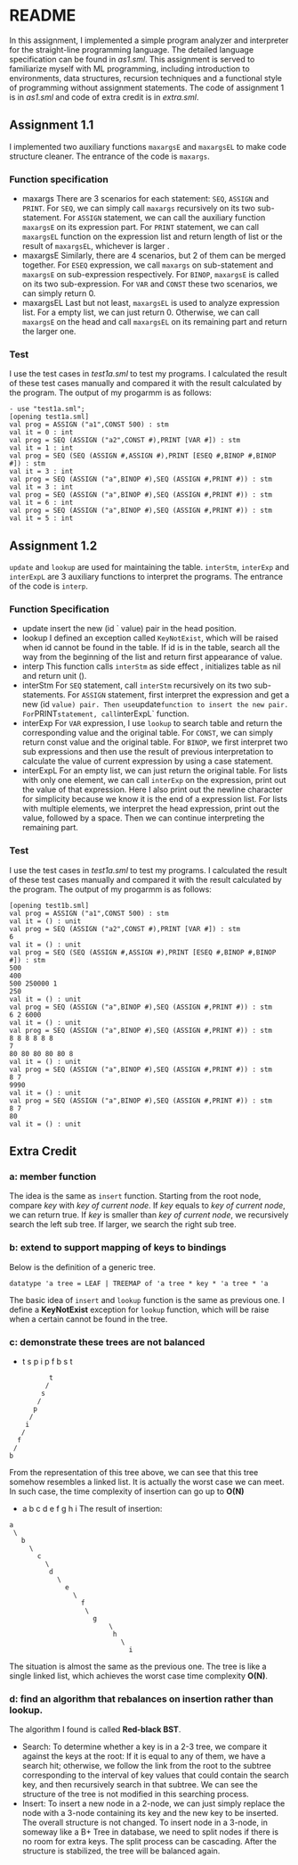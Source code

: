 # README
In this assignment, I implemented a simple program analyzer and interpreter for the straight-line programming language. The detailed language specification can be found in _as1.sml_. This assignment is served to familiarize myself with ML programming, including introduction to environments, data structures, recursion techniques and a functional style of programming without assignment statements.
The code of assignment 1 is  in _as1.sml_ and code of extra credit is in _extra.sml_.
## Assignment 1.1
I implemented two auxiliary functions `maxargsE` and `maxargsEL` to make code structure cleaner. The entrance of the code is `maxargs`. 
### Function specification
* maxargs
There are 3 scenarios for each statement: `SEQ`,  `ASSIGN` and `PRINT`. For `SEQ`, we can simply call `maxargs` recursively on its two sub-statement. For `ASSIGN` statement, we can call the auxiliary function `maxargsE` on its expression part. For `PRINT` statement, we can call `maxargsEL` function on the expression list and return length of list or the result of `maxargsEL`, whichever is larger .
* maxargsE
Similarly,  there are 4 scenarios, but 2 of them can be merged together. For `ESEQ` expression, we call `maxargs` on sub-statement and `maxargsE` on sub-expression respectively.  For `BINOP`,  `maxargsE` is called on its two sub-expression. For `VAR` and `CONST` these two scenarios, we can simply return 0.
* maxargsEL
Last but not least, `maxargsEL` is used to analyze expression list. For a empty list, we can just return 0. Otherwise, we can call `maxargsE` on the head and call `maxargsEL` on its remaining part and return the larger one.
### Test
I use the test cases in _test1a.sml_ to test my programs. I calculated the result of these test cases manually and compared it with the result calculated by the program. The output  of my progarmm is as follows:
```
- use "test1a.sml";
[opening test1a.sml]
val prog = ASSIGN ("a1",CONST 500) : stm
val it = 0 : int
val prog = SEQ (ASSIGN ("a2",CONST #),PRINT [VAR #]) : stm
val it = 1 : int
val prog = SEQ (SEQ (ASSIGN #,ASSIGN #),PRINT [ESEQ #,BINOP #,BINOP #]) : stm
val it = 3 : int
val prog = SEQ (ASSIGN ("a",BINOP #),SEQ (ASSIGN #,PRINT #)) : stm
val it = 3 : int
val prog = SEQ (ASSIGN ("a",BINOP #),SEQ (ASSIGN #,PRINT #)) : stm
val it = 6 : int
val prog = SEQ (ASSIGN ("a",BINOP #),SEQ (ASSIGN #,PRINT #)) : stm
val it = 5 : int
```
## Assignment 1.2
`update` and `lookup` are used for maintaining the table. `interStm`, `interExp` and `interExpL` are 3 auxiliary functions to interpret the programs. The entrance of the code is `interp`.
### Function Specification
* update
insert the new (id ` value) pair in the head position.
* lookup
I defined an exception called `KeyNotExist`, which will be raised when id cannot be found in the table. If id is in the table, search all the way from the beginning of the list and return first appearance of value.
* interp
This function calls `interStm` as side effect , initializes table as nil and return unit ().
* interStm
For `SEQ` statement, call `interStm` recursively on its two sub-statements. For `ASSIGN` statement, first interpret the expression and get a new (id ` value) pair. Then use `update` function to insert the new pair. For `PRINT` statement, call `interExpL` function.
* interExp
For `VAR` expression, I use `lookup` to search table and return the corresponding value and the original table. For `CONST`, we can simply return const value and the original table. For `BINOP`, we first interpret two sub expressions and then use the result of previous interpretation to calculate the value of current expression by using a case statement. 
* interExpL
For an empty list,  we can just return the original table. For lists with only one element, we can call `interExp` on the expression, print out the value of that expression. Here I also print out the newline character for simplicity because we know it is the end of a expression list. For lists with multiple elements,  we interpret the head expression, print out the value, followed by a space. Then we can continue interpreting the remaining part.
### Test
I use the test cases in _test1a.sml_ to test my programs. I calculated the result of these test cases manually and compared it with the result calculated by the program. The output  of my progarmm is as follows:
```
[opening test1b.sml]
val prog = ASSIGN ("a1",CONST 500) : stm
val it = () : unit
val prog = SEQ (ASSIGN ("a2",CONST #),PRINT [VAR #]) : stm
6
val it = () : unit
val prog = SEQ (SEQ (ASSIGN #,ASSIGN #),PRINT [ESEQ #,BINOP #,BINOP #]) : stm
500
400
500 250000 1
250
val it = () : unit
val prog = SEQ (ASSIGN ("a",BINOP #),SEQ (ASSIGN #,PRINT #)) : stm
6 2 6000
val it = () : unit
val prog = SEQ (ASSIGN ("a",BINOP #),SEQ (ASSIGN #,PRINT #)) : stm
8 8 8 8 8 8
7
80 80 80 80 80 8
val it = () : unit
val prog = SEQ (ASSIGN ("a",BINOP #),SEQ (ASSIGN #,PRINT #)) : stm
8 7
9990
val it = () : unit
val prog = SEQ (ASSIGN ("a",BINOP #),SEQ (ASSIGN #,PRINT #)) : stm
8 7
80
val it = () : unit
```
## Extra Credit
### a: member function
The idea is the same as `insert` function. Starting from the root node, compare _key_ with _key of current node_. If _key_ equals to _key of current node_, we can return true. If _key_ is smaller than _key of current node_, we recursively search the left sub tree. If larger, we search the right sub tree.
### b: extend to support mapping of keys to bindings
Below is the definition of a generic tree.
```
datatype 'a tree = LEAF | TREEMAP of 'a tree * key * 'a tree * 'a
```
The basic idea of  `insert` and `lookup` function is the same as previous one. I define a **KeyNotExist** exception for `lookup` function, which will be raise when a certain cannot be found in the tree.
### c: demonstrate these trees are not balanced
* t s p i p f b s t
```
          t
         /
        s
       /
      p 
     /
    i
   /
  f
 /
b
```
From the representation of this tree above, we can see that this tree somehow resembles a linked list. It is actually the worst case we can meet. In such case, the time complexity of insertion can go up to **O(N)**
* a b c d e f g h i
The result of insertion:
```
a
 \
   b
     \
       c
         \
          d
            \
              e
                \
                  f
                   \
                     g
			 			 \
			   			  h
			     			\
			       			  i
```
The situation is almost the same as the previous one. The tree is like a single linked list, which achieves the worst case time complexity **O(N)**.
### d: find an algorithm that rebalances on insertion rather than lookup.
The algorithm I found is called **Red-black BST**.
* Search: To determine whether a key is in a 2-3 tree, we compare it against the keys at the root: If it is equal to any of them, we have a search hit; otherwise, we follow the link from the root to the subtree corresponding to the interval of key values that could contain the search key, and then recursively search in that subtree. We can see the structure of the tree is not modified in this searching process.
* Insert: To insert a new node in a 2-node, we can just simply  replace the node with a 3-node containing its key and the new key to be inserted. The overall structure is not changed. To insert node in a 3-node, in someway like a B+ Tree in database, we need to split nodes if there is no room for extra keys. The split process can be cascading. After the structure is stabilized,  the tree will be balanced again.